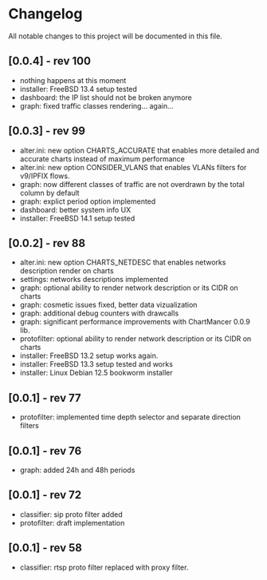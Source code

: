 # Changelog

All notable changes to this project will be documented in this file.

## [0.0.4] - rev 100

- nothing happens at this moment
- installer: FreeBSD 13.4 setup tested
- dashboard: the IP list should not be broken anymore
- graph: fixed traffic classes rendering... again...

## [0.0.3] - rev 99

- alter.ini: new option CHARTS_ACCURATE that enables more detailed and accurate charts instead of maximum performance
- alter.ini: new option CONSIDER_VLANS that enables VLANs filters for v9/IPFIX flows.
- graph: now different classes of traffic are not overdrawn by the total column by default
- graph: explict period option implemented
- dashboard: better system info UX
- installer: FreeBSD 14.1 setup tested

## [0.0.2] - rev 88

- alter.ini: new option CHARTS_NETDESC that enables networks description render on charts
- settings: networks descriptions implemented
- graph: optional ability to render network description or its CIDR on charts
- graph: cosmetic issues fixed, better data vizualization
- graph: additional debug counters with drawcalls
- graph: significant performance improvements with ChartMancer 0.0.9 lib.
- protofilter: optional ability to render network description or its CIDR on charts
- installer: FreeBSD 13.2 setup works again.
- installer: FreeBSD 13.3 setup tested and works
- installer: Linux Debian 12.5 bookworm installer

## [0.0.1] - rev 77

- protofilter: implemented time depth selector and separate direction filters

## [0.0.1] - rev 76

- graph: added 24h and 48h periods

## [0.0.1] - rev 72

- classifier: sip proto filter added
- protofilter: draft implementation

## [0.0.1] - rev 58

- classifier: rtsp proto filter replaced with proxy filter.
